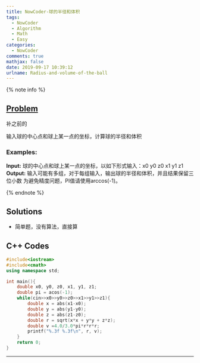 ```yaml
---
title: NowCoder-球的半径和体积
tags:
  - NowCoder
  - Algorithm
  - Math
  - Easy
categories:
  - NowCoder
comments: true
mathjax: false
date: 2019-09-17 10:39:12
urlname: Radius-and-volume-of-the-ball
---
```


<meta name="referrer" content="no-referrer" />

{% note info %}
## [Problem](https://www.nowcoder.com/practice/4b733a850c364c32b368555c8c2ec96b?tpId=40&tqId=21341&tPage=1&rp=1&ru=%2Fta%2Fkaoyan&qru=%2Fta%2Fkaoyan%2Fquestion-ranking)   
补之前的

输入球的中心点和球上某一点的坐标，计算球的半径和体积

### Examples:
**Input:**
球的中心点和球上某一点的坐标，以如下形式输入：x0 y0 z0 x1 y1 z1
**Output:**
输入可能有多组，对于每组输入，输出球的半径和体积，并且结果保留三位小数
为避免精度问题，PI值请使用arccos(-1)。


{% endnote %}
<!--more-->

## Solutions
- 简单题，没有算法，直接算


## C++ Codes

```C++
#include<iostream>
#include<cmath>
using namespace std;

int main(){
    double x0, y0, z0, x1, y1, z1;
    double pi = acos(-1); 
    while(cin>>x0>>y0>>z0>>x1>>y1>>z1){
        double x = abs(x1-x0);
        double y = abs(y1-y0);
        double z = abs(z1-z0);
        double r = sqrt(x*x + y*y + z*z);
        double v =4.0/3.0*pi*r*r*r;
        printf("%.3f %.3f\n", r, v);
    }
    return 0;
}
```


------
